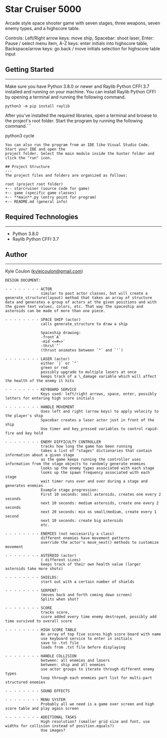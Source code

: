 # Star Cruiser 5000
Arcade style space shooter game with seven stages, three weapons, seven enemy types, and a highscore table.

Controls:
Left/Right arrow keys: move ship,
Spacebar: shoot laser,
Enter: Pause / select menu item,
A-Z keys: enter initials into highscore table,
Backspace/arrow keys: go back / move initials selection for highscore table input

## Getting Started

---

Make sure you have Python 3.8.0 or newer and Raylib Python CFFI 3.7 installed and running on your machine. You can install Raylib Python CFFI by opening a terminal and running the following command.

```
python3 -m pip install raylib
```

After you've installed the required libraries, open a terminal and browse to the project's root folder. Start the program by running the following command.```

python3 cycle

```
You can also run the program from an IDE like Visual Studio Code. Start your IDE and open the
project folder. Select the main module inside the hunter folder and click the "run" icon.

## Project Structure
---
The project files and folders are organized as follows:

root (project root folder)
+-- starcruiser (source code for game)
+-- game (specific game classes)
+-- **main**.py (entry point for program)
+-- README.md (general info)

```

## Required Technologies
---
* Python 3.8.0
* Raylib Python CFFI 3.7

## Author
---
Kyle Coulon (kylejcoulon@gmail.com)
```
DESIGN DOCUMENT:

- - - - - - - - ACTOR
                similar to past actor classes, but will create a generate_structure(layout) method that takes an array of structure data and generates a group of actors at the given positions and with the given text values, colors, etc. That way the spaceship and asteroids can be made of more than one piece.

- - - - - - - - SPACE SHIP (actor)
                calls generate_structure to draw a ship

                Spaceship drawing:
                -front`A`
                -mid`<=#=>`
                -thrst`"`
                (thrust animates between `"` and `'`)

- - - - - - - - LASER (actor)
                either `|` or `^`
                green or red
                possibly upgrade to multiple lasers at once
                keeps track of a \_damage variable which will affect the health of the enemy it hits

- - - - - - - - KEYBOARD SERVICE
                Keys used: left/right arrows, space, enter, possibly letters for entering high score initials

- - - - - - - - HANDLE MOVEMENT
                Uses left and right (arrow keys) to apply velocity to the player's ship
                Spacebar creates a laser actor just in front of the ship
                Use timer and key_pressed variables to control rapid-fire and key hold

- - - - - - - - ENEMY DIFFICULTY CONTROLLER
                tracks how long the game has been running
                takes a list of "stages" dictionaries that contain information about a given stage
                as the game keeps running the controller uses information from the stage objects to randomly generate enemies
                looks up the enemy types associated with each stage
                looks up the spawn frequency associated with each stage
                wait timer runs over and over during a stage and generates enemies
                Example stage progression:
                First 10 seconds: small asteroids, creates one every 2 seconds
                next 10 seconds: medium asteroids, create one every 2 seconds
                next 20 seconds: mix os small/medium, create every 1 second
                next 10 seconds: create big asteroids
                etc.

- - - - - - - - ENEMIES (not neccesarily a class)
                different enemies have movement patterns
                override the actor's move_next() methods to customize movement

- - - - - - - - ASTEROID (actor)
                ( different sizes)
                keeps track of their own health value (larger asteroids take more shots)

- - - - - - - - SHIELDS:
                start out with a certain number of shields

- - - - - - - - SERPENT:
                (moves back and forth coming down screen)
                Splits when shot?

- - - - - - - - SCORE
                tracks score,
                score added every time enemy destroyed, possibly add time survived to overall score

- - - - - - - - HIGH SCORE TABLE
                An array of top five scores high score board with name
                use keyboard service to enter in initials
                save to .txt file
                loads from .txt file before displaying

- - - - - - - - HANDLE COLLISION
                between: all enemies and lasers
                between: ship and all enemies
                use actor groups to iterate through different enemy types
                loop through each enemies part list for multi-part structured enemies

- - - - - - - - SOUND EFFECTS

- - - - - - - - MENU SYSTEM
                Probably all we need is a game over screen and high score table and play again screen

- - - - - - - - ADDITIONAL TASKS
                High resolution? (smaller grid size and font, use widths for collision instead of position.equals?)
                Use images?
